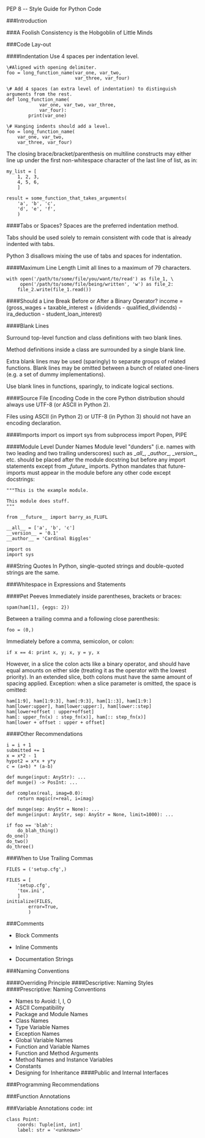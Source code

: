 PEP 8 -- Style Guide for Python Code 


###Introduction

###A Foolish Consistency is the Hobgoblin of Little Minds

###Code Lay-out

####Indentation
Use 4 spaces per indentation level.

    \#Aligned with opening delimiter.
    foo = long_function_name(var_one, var_two,
                             var_three, var_four)

    \# Add 4 spaces (an extra level of indentation) to distinguish arguments from the rest.
    def long_function_name(
                var_one, var_two, var_three,
                var_four):
            print(var_one)

    \# Hanging indents should add a level.
    foo = long_function_name(
        var_one, var_two,
        var_three, var_four)


The closing brace/bracket/parenthesis on multiline constructs may either line up under the first non-whitespace character of the last line of list, as in:

    my_list = [
        1, 2, 3,
        4, 5, 6,
        ]

    result = some_function_that_takes_arguments(
        'a', 'b', 'c',
        'd', 'e', 'f',
        )

####Tabs or Spaces?
Spaces are the preferred indentation method.

Tabs should be used solely to remain consistent with code that is already indented with tabs.

Python 3 disallows mixing the use of tabs and spaces for indentation.

####Maximum Line Length
Limit all lines to a maximum of 79 characters.

    with open('/path/to/some/file/you/want/to/read') as file_1, \
         open('/path/to/some/file/being/written', 'w') as file_2:
        file_2.write(file_1.read())

####Should a Line Break Before or After a Binary Operator?
    income = (gross_wages
              + taxable_interest
              + (dividends - qualified_dividends)
              - ira_deduction
              - student_loan_interest)

####Blank Lines

Surround top-level function and class definitions with two blank lines.

Method definitions inside a class are surrounded by a single blank line.

Extra blank lines may be used (sparingly) to separate groups of related functions. Blank lines may be omitted between a bunch of related one-liners (e.g. a set of dummy implementations).

Use blank lines in functions, sparingly, to indicate logical sections.
    
####Source File Encoding
Code in the core Python distribution should always use UTF-8 (or ASCII in Python 2).

Files using ASCII (in Python 2) or UTF-8 (in Python 3) should not have an encoding declaration.

####Imports
    import os
    import sys
    from subprocess import Popen, PIPE
    
####Module Level Dunder Names
Module level "dunders" (i.e. names with two leading and two trailing underscores) such as \__all__, \__author__, \__version__, etc. should be placed after the module docstring but before any import statements except from \__future__ imports. Python mandates that future-imports must appear in the module before any other code except docstrings:

    """This is the example module.

    This module does stuff.
    """

    from __future__ import barry_as_FLUFL

    __all__ = ['a', 'b', 'c']
    __version__ = '0.1'
    __author__ = 'Cardinal Biggles'

    import os
    import sys

###String Quotes
In Python, single-quoted strings and double-quoted strings are the same.

###Whitespace in Expressions and Statements

####Pet Peeves
Immediately inside parentheses, brackets or braces:

    spam(ham[1], {eggs: 2})

Between a trailing comma and a following close parenthesis:

    foo = (0,)

Immediately before a comma, semicolon, or colon:

    if x == 4: print x, y; x, y = y, x

However, in a slice the colon acts like a binary operator, and should have equal amounts on either side (treating it as the operator with the lowest priority). In an extended slice, both colons must have the same amount of spacing applied. Exception: when a slice parameter is omitted, the space is omitted:

    ham[1:9], ham[1:9:3], ham[:9:3], ham[1::3], ham[1:9:]
    ham[lower:upper], ham[lower:upper:], ham[lower::step]
    ham[lower+offset : upper+offset]
    ham[: upper_fn(x) : step_fn(x)], ham[:: step_fn(x)]
    ham[lower + offset : upper + offset]


####Other Recommendations

    i = i + 1
    submitted += 1
    x = x*2 - 1
    hypot2 = x*x + y*y
    c = (a+b) * (a-b)

    def munge(input: AnyStr): ...
    def munge() -> PosInt: ...

    def complex(real, imag=0.0):
        return magic(r=real, i=imag)

    def munge(sep: AnyStr = None): ...
    def munge(input: AnyStr, sep: AnyStr = None, limit=1000): ...

    if foo == 'blah':
        do_blah_thing()
    do_one()
    do_two()
    do_three()
###When to Use Trailing Commas

    FILES = ('setup.cfg',)

    FILES = [
        'setup.cfg',
        'tox.ini',
        ]
    initialize(FILES,
            error=True,
            )

###Comments
    
- Block Comments
    
- Inline Comments

- Documentation Strings

###Naming Conventions
    
####Overriding Principle
####Descriptive: Naming Styles
####Prescriptive: Naming Conventions
- Names to Avoid: l, I, O
- ASCII Compatibility
- Package and Module Names
- Class Names
- Type Variable Names
- Exception Names
- Global Variable Names
- Function and Variable Names
- Function and Method Arguments
- Method Names and Instance Variables
- Constants
- Designing for Inheritance
####Public and Internal Interfaces

###Programming Recommendations

###Function Annotations

###Variable Annotations
    code: int

    class Point:
        coords: Tuple[int, int]
        label: str = '<unknown>'
